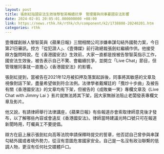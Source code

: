 ```yaml
---
layout: post
title: 張劍虹指國安法生效後黎智英稱續抗爭　管理層與同事憂國安法影響
date: 2024-02-01 20:05:01.000000000 +08:00
link: https://news.rthk.hk/rthk/ch/component/k2/1738808-20240201.htm
categories: rthk
---
```


壹傳媒創辦人黎智英與《蘋果日報》三間相關公司涉嫌串謀勾結外國勢力案，今日第21日審訊。控方「從犯證人」、《壹傳媒》前行政總裁張劍虹繼續作供。他接受辯方盤問時說，在《香港國安法》生效前，大家一直都是按被告黎智英指示工作，國安法生效後，被告表示自己不驚、會繼續抗爭，並開立「Live Chat」節目，但管理層同事就一直擔心《香港國安法》的影響。

張劍虹提到，當被告在2021年12月被扣押及落案起訴後，同事將其敏感的文章及視像對話下架，盡量希望做到符合法例。法律學者戴耀廷的「攬炒十步曲」及被告有關《香港國安法》的文章均有下架，但被告的《成敗樂一笑》專欄文章及《Live Chat with Jimmy Lai 》影片就無法將其下架，因大家無辦法阻止老闆發表專欄文章及影片。

他又說，有請律師舉行法律講座，《蘋果日報》有些報道亦會索取律師意見後才發布，以了解哪些內容或會違反《香港國安法》。律師當時建議光時口號只可在報道新聞時用，叮囑員工不要提倡。

辯方在庭上展示張劍虹向高等法院申請保釋時提交的誓章，他否認自己曾參與串謀勾結外國或者境外勢力，從沒有意圖危害國家安全。自己是一名沒有政治聯繫的低調人物，更沒有任何社交媒體戶口。
